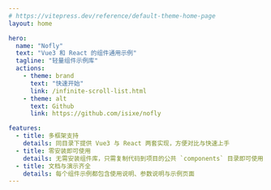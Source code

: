 ```yaml
---
# https://vitepress.dev/reference/default-theme-home-page
layout: home

hero:
  name: "Nofly"
  text: "Vue3 和 React 的组件通用示例"
  tagline: "轻量组件示例库"
  actions:
    - theme: brand
      text: "快速开始"
      link: /infinite-scroll-list.html
    - theme: alt
      text: Github
      link: https://github.com/isixe/nofly

features:
  - title: 多框架支持
    details: 同目录下提供 Vue3 与 React 两套实现，方便对比与快速上手
  - title: 零安装即可使用
    details: 无需安装组件库，只需复制代码到项目的公共 `components` 目录即可使用
  - title: 文档与演示齐全
    details: 每个组件示例都包含使用说明、参数说明与示例页面
---
```


